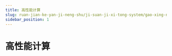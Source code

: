 ```yaml
---
title: 高性能计算
slug: ruan-jian-ke-yan-ji-neng-shu/ji-suan-ji-xi-tong-system/gao-xing-neng-ji-suan/gao-xing-neng-ji-suan
sidebar_position: 1
---
```


# 高性能计算

